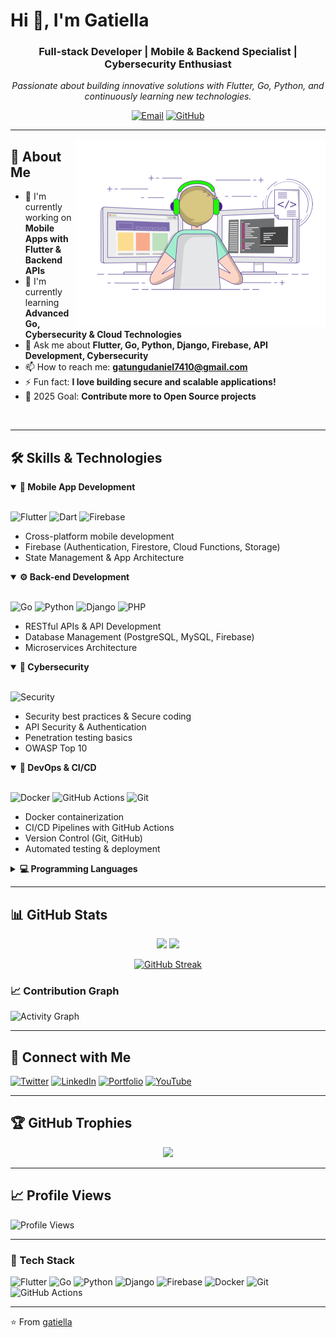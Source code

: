 # Hi 👋, I'm Gatiella

<div align="center">
  
### Full-stack Developer | Mobile & Backend Specialist | Cybersecurity Enthusiast

*Passionate about building innovative solutions with Flutter, Go, Python, and continuously learning new technologies.*

[![Email](https://img.shields.io/badge/Email-gatungudaniel7410%40gmail.com-D14836?style=for-the-badge&logo=gmail&logoColor=white)](mailto:gatungudaniel7410@gmail.com)
[![GitHub](https://img.shields.io/badge/GitHub-gatiella-181717?style=for-the-badge&logo=github)](https://github.com/gatiella)

</div>

---

<img align="right" alt="Coding" width="400" src="https://raw.githubusercontent.com/devSouvik/devSouvik/master/gif3.gif">

## 🌟 About Me

- 🔭 I'm currently working on **Mobile Apps with Flutter & Backend APIs**
- 🌱 I'm currently learning **Advanced Go, Cybersecurity & Cloud Technologies**
- 💬 Ask me about **Flutter, Go, Python, Django, Firebase, API Development, Cybersecurity**
- 📫 How to reach me: **gatungudaniel7410@gmail.com**
- ⚡ Fun fact: **I love building secure and scalable applications!**
- 🎯 2025 Goal: **Contribute more to Open Source projects**

<br clear="right"/>

---

## 🛠️ Skills & Technologies

<details open>
<summary><b>📱 Mobile App Development</b></summary>
<br>

![Flutter](https://img.shields.io/badge/-Flutter-02569B?style=flat-square&logo=flutter&logoColor=white)
![Dart](https://img.shields.io/badge/-Dart-0175C2?style=flat-square&logo=dart&logoColor=white)
![Firebase](https://img.shields.io/badge/-Firebase-FFCA28?style=flat-square&logo=firebase&logoColor=black)

- Cross-platform mobile development
- Firebase (Authentication, Firestore, Cloud Functions, Storage)
- State Management & App Architecture
</details>

<details open>
<summary><b>⚙️ Back-end Development</b></summary>
<br>

![Go](https://img.shields.io/badge/-Go-00ADD8?style=flat-square&logo=go&logoColor=white)
![Python](https://img.shields.io/badge/-Python-3776AB?style=flat-square&logo=python&logoColor=white)
![Django](https://img.shields.io/badge/-Django-092E20?style=flat-square&logo=django&logoColor=white)
![PHP](https://img.shields.io/badge/-PHP-777BB4?style=flat-square&logo=php&logoColor=white)

- RESTful APIs & API Development
- Database Management (PostgreSQL, MySQL, Firebase)
- Microservices Architecture
</details>

<details open>
<summary><b>🔐 Cybersecurity</b></summary>
<br>

![Security](https://img.shields.io/badge/-Security-000000?style=flat-square&logo=security&logoColor=white)

- Security best practices & Secure coding
- API Security & Authentication
- Penetration testing basics
- OWASP Top 10
</details>

<details open>
<summary><b>🚀 DevOps & CI/CD</b></summary>
<br>

![Docker](https://img.shields.io/badge/-Docker-2496ED?style=flat-square&logo=docker&logoColor=white)
![GitHub Actions](https://img.shields.io/badge/-GitHub_Actions-2088FF?style=flat-square&logo=github-actions&logoColor=white)
![Git](https://img.shields.io/badge/-Git-F05032?style=flat-square&logo=git&logoColor=white)

- Docker containerization
- CI/CD Pipelines with GitHub Actions
- Version Control (Git, GitHub)
- Automated testing & deployment
</details>

<details>
<summary><b>💻 Programming Languages</b></summary>
<br>

![Dart](https://img.shields.io/badge/-Dart-0175C2?style=flat-square&logo=dart&logoColor=white)
![Go](https://img.shields.io/badge/-Go-00ADD8?style=flat-square&logo=go&logoColor=white)
![Python](https://img.shields.io/badge/-Python-3776AB?style=flat-square&logo=python&logoColor=white)
![Java](https://img.shields.io/badge/-Java-007396?style=flat-square&logo=java&logoColor=white)
![JavaScript](https://img.shields.io/badge/-JavaScript-F7DF1E?style=flat-square&logo=javascript&logoColor=black)
![PHP](https://img.shields.io/badge/-PHP-777BB4?style=flat-square&logo=php&logoColor=white)
</details>

---

## 📊 GitHub Stats

<div align="center">
  
<img height="180em" src="https://github-readme-stats.vercel.app/api?username=gatiella&show_icons=true&theme=tokyonight&include_all_commits=true&count_private=true&hide_border=true"/>
<img height="180em" src="https://github-readme-stats.vercel.app/api/top-langs/?username=gatiella&layout=compact&langs_count=8&theme=tokyonight&hide_border=true&hide=html,css"/>

</div>

<div align="center">
  
[![GitHub Streak](https://github-readme-streak-stats.herokuapp.com/?user=gatiella&theme=tokyonight&hide_border=true)](https://git.io/streak-stats)

</div>

### 📈 Contribution Graph
![Activity Graph](https://github-readme-activity-graph.vercel.app/graph?username=gatiella&theme=tokyo-night&hide_border=true&area=true)

---

## 🔗 Connect with Me

[![Twitter](https://img.shields.io/badge/Twitter-1DA1F2?style=for-the-badge&logo=twitter&logoColor=white)](your-twitter-url)
[![LinkedIn](https://img.shields.io/badge/LinkedIn-0077B5?style=for-the-badge&logo=linkedin&logoColor=white)](your-linkedin-url)
[![Portfolio](https://img.shields.io/badge/Portfolio-000000?style=for-the-badge&logo=About.me&logoColor=white)](your-portfolio-url)
[![YouTube](https://img.shields.io/badge/YouTube-FF0000?style=for-the-badge&logo=youtube&logoColor=white)](your-youtube-url)

---

## 🏆 GitHub Trophies

<div align="center">
  
![](https://github-profile-trophy.vercel.app/?username=gatiella&theme=tokyonight&no-frame=true&no-bg=false&margin-w=4&column=7)

</div>

---

## 📈 Profile Views

![Profile Views](https://komarev.com/ghpvc/?username=gatiella&color=brightgreen&style=flat-square)

---

### 🔧 Tech Stack

![Flutter](https://img.shields.io/badge/-Flutter-02569B?style=for-the-badge&logo=flutter&logoColor=white)
![Go](https://img.shields.io/badge/-Go-00ADD8?style=for-the-badge&logo=go&logoColor=white)
![Python](https://img.shields.io/badge/-Python-3776AB?style=for-the-badge&logo=python&logoColor=white)
![Django](https://img.shields.io/badge/-Django-092E20?style=for-the-badge&logo=django&logoColor=white)
![Firebase](https://img.shields.io/badge/-Firebase-FFCA28?style=for-the-badge&logo=firebase&logoColor=black)
![Docker](https://img.shields.io/badge/-Docker-2496ED?style=for-the-badge&logo=docker&logoColor=white)
![Git](https://img.shields.io/badge/-Git-F05032?style=for-the-badge&logo=git&logoColor=white)
![GitHub Actions](https://img.shields.io/badge/-GitHub_Actions-2088FF?style=for-the-badge&logo=github-actions&logoColor=white)

---

⭐️ From [gatiella](https://github.com/gatiella)
